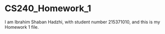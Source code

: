 # CS240_Homework_1
I am Ibrahim Shaban Hadzhi, with student number 215371010, and this is my Homework 1 file.

